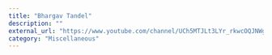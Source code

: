```yaml
---
title: "Bhargav Tandel"
description: ""
external_url: "https://www.youtube.com/channel/UCh5MTJLt3LYr_rkwcOQJNWg"
category: "Miscellaneous"
---
```

